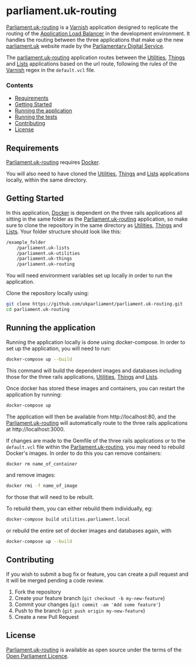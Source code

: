 
# parliament.uk-routing
[Parliament.uk-routing][parliament.uk-routing] is a [Varnish][varnish] application designed to replicate the routing of the [Application Load Balancer][alb] in the development environment. It handles the routing between the three applications that make up the new [parliament.uk][parliament.uk] website made by the [Parliamentary Digital Service][parliamentary-digital-service].

The [parliament.uk-routing][parliament.uk-routing] application routes between the [Utilities][utilities], [Things][things] and [Lists][lists] applications based on the url route, following the rules of the [Varnish][varnish] regex in the `default.vcl` file.

### Contents
- [Requirements](#requirements)
- [Getting Started](#getting-started)
- [Running the application](#running-the-application)
- [Running the tests](#running-the-tests)
- [Contributing](#contributing)
- [License](#license)

## Requirements
[Parliament.uk-routing][parliament.uk-routing] requires [Docker][docker].

You will also need to have cloned the [Utilities][utilities], [Things][things] and [Lists][lists] applications locally, within the same directory.


## Getting Started
In this application, [Docker][docker] is dependent on the three rails applications all sitting in the same folder as the [Parliament.uk-routing][parliament.uk-routing] application, so make sure to clone the repository in the same directory as [Utilities][utilities], [Things][things] and [Lists][lists]. Your folder structure should look like this:
```bash
/example_folder
    /parliament.uk-lists
    /parliament.uk-utilities
    /parliament.uk-things
    /parliament.uk-routing
```

You will need environment variables set up locally in order to run the application.

Clone the repository locally using:
```bash
git clone https://github.com/ukparliament/parliament.uk-routing.git
cd parliament.uk-routing
```

## Running the application
Running the application locally is done using docker-compose. In order to set up the application, you will need to run:
```bash
docker-compose up --build
```

This command will build the dependent images and databases including those for the three rails applications, [Utilities][utilities], [Things][things] and [Lists][lists].  

Once docker has stored these images and containers, you can restart the application by running:
```bash
docker-compose up
```

The application will then be available from http://localhost:80, and the [Parliament.uk-routing][parliament.uk-routing] will automatically route to the three rails applications at http://localhost:3000.

If changes are made to the Gemfile of the three rails applications or to the `default.vcl` file within the [Parliament.uk-routing][parliament.uk-routing], you may need to rebuild Docker's images. In order to do this you can remove containers:
```bash
docker rm name_of_container
```
and remove images:
```bash
docker rmi -f name_of_image
```
for those that will need to be rebuilt.

To rebuild them, you can either rebuild them individually, eg:
```bash
docker-compose build utilities.parliament.local
```
or rebuild the entire set of docker images and databases again, with
```bash
docker-compose up --build
```

## Contributing
If you wish to submit a bug fix or feature, you can create a pull request and it will be merged pending a code review.

1. Fork the repository
2. Create your feature branch (`git checkout -b my-new-feature`)
3. Commit your changes (`git commit -am 'Add some feature'`)
4. Push to the branch (`git push origin my-new-feature`)
5. Create a new Pull Request

## License
[Parliament.uk-routing][parliament.uk-routing] is available as open source under the terms of the [Open Parliament Licence][info-license].

[parliament.uk-routing]: https://github.com/ukparliament/parliament.uk-routing
[parliamentary-digital-service]:   https://github.com/ukparliament
[parliament.uk]:                   http://www.parliament.uk/
[varnish]:                         http://www.varnish-cache.org/docs/2.1/index.html
[alb]:                             https://aws.amazon.com/elasticloadbalancing/applicationloadbalancer/
[docker]:                          https://www.docker.com/
[utilities]:                       https://github.com/ukparliament/parliament.uk-utilities
[things]:                          https://github.com/ukparliament/parliament.uk-things
[lists]:                           https://github.com/ukparliament/parliament.uk-lists

[info-license]:   http://www.parliament.uk/site-information/copyright/open-parliament-licence/
[shield-license]: https://img.shields.io/badge/license-Open%20Parliament%20Licence-blue.svg

